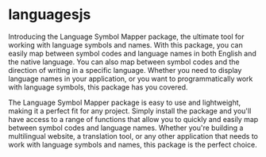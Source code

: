 # languagesjs
Introducing the Language Symbol Mapper package, the ultimate tool for working with language symbols and names. With this package, you can easily map between symbol codes and language names in both English and the native language. You can also map between symbol codes and the direction of writing in a specific language. Whether you need to display language names in your application, or you want to programmatically work with language symbols, this package has you covered.

The Language Symbol Mapper package is easy to use and lightweight, making it a perfect fit for any project. Simply install the package and you'll have access to a range of functions that allow you to quickly and easily map between symbol codes and language names. Whether you're building a multilingual website, a translation tool, or any other application that needs to work with language symbols and names, this package is the perfect choice.

